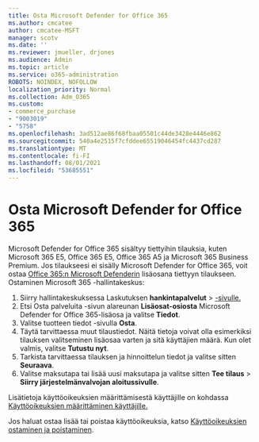 ```yaml
---
title: Osta Microsoft Defender for Office 365
ms.author: cmcatee
author: cmcatee-MSFT
manager: scotv
ms.date: ''
ms.reviewer: jmueller, drjones
ms.audience: Admin
ms.topic: article
ms.service: o365-administration
ROBOTS: NOINDEX, NOFOLLOW
localization_priority: Normal
ms.collection: Adm_O365
ms.custom:
- commerce_purchase
- "9003019"
- "5758"
ms.openlocfilehash: 3ad512ae86f68fbaa05501c44de3428e4446e862
ms.sourcegitcommit: 540a4e2515f7cfddee65519046454fc4437cd287
ms.translationtype: MT
ms.contentlocale: fi-FI
ms.lasthandoff: 08/01/2021
ms.locfileid: "53685551"
---
```

# <a name="purchase-microsoft-defender-for-office-365"></a>Osta Microsoft Defender for Office 365

Microsoft Defender for Office 365 sisältyy tiettyihin tilauksia, kuten Microsoft 365 E5, Office 365 E5, Office 365 A5 ja Microsoft 365 Business Premium. Jos tilaukseesi ei sisälly Microsoft Defender for Office 365, voit ostaa [Office 365:n Microsoft Defenderin](/microsoft-365/security/office-365-security/office-365-atp) lisäosana tiettyyn tilaukseen. Ostaminen Microsoft 365 -hallintakeskus:

1. Siirry hallintakeskuksessa Laskutuksen **hankintapalvelut**  >  [-sivulle.](https://go.microsoft.com/fwlink/p/?linkid=868433)
2. Etsi Osta palveluita  -sivun alareunan **Lisäosat-osiosta** Microsoft Defender for Office 365-lisäosa ja valitse **Tiedot**.
3. Valitse tuotteen tiedot -sivulla **Osta**.
4. Täytä tarvittaessa muut tilaustiedot. Näitä tietoja voivat olla esimerkiksi tilauksen valitseminen lisäosaa varten ja sitä käyttäjien määrä. Kun olet valmis, valitse **Tutustu nyt**.
5. Tarkista tarvittaessa tilauksen ja hinnoittelun tiedot ja valitse sitten **Seuraava**.
6. Valitse maksutapa tai lisää uusi maksutapa ja valitse sitten **Tee tilaus**  >  **Siirry järjestelmänvalvojan aloitussivulle**.

Lisätietoja käyttöoikeuksien määrittämisestä käyttäjille on kohdassa [Käyttöoikeuksien määrittäminen käyttäjille.](/microsoft-365/admin/manage/assign-licenses-to-users)

Jos haluat ostaa lisää tai poistaa käyttöoikeuksia, katso [Käyttöoikeuksien ostaminen ja poistaminen](/microsoft-365/commerce/licenses/buy-licenses#buy-or-remove-licenses-for-your-business-subscription).
